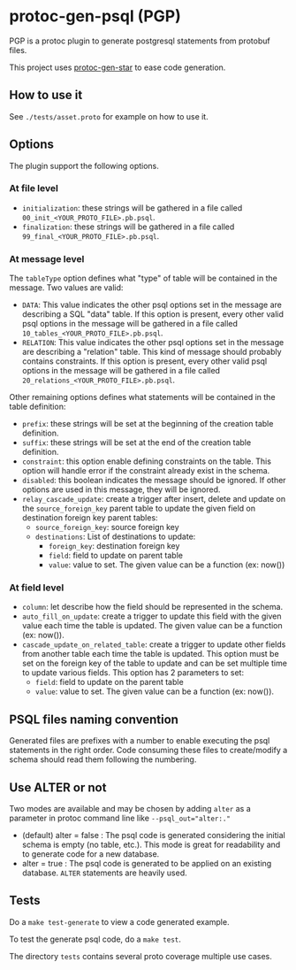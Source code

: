 # protoc-gen-psql (PGP)

PGP is a protoc plugin to generate postgresql statements from protobuf files.

This project uses [protoc-gen-star](https://github.com/lyft/protoc-gen-star) to ease code generation.

## How to use it

See `./tests/asset.proto` for example on how to use it.

## Options

The plugin support the following options.

### At file level

- `initialization`: these strings will be gathered in a file called `00_init_<YOUR_PROTO_FILE>.pb.psql`.
- `finalization`: these strings will be gathered in a file called `99_final_<YOUR_PROTO_FILE>.pb.psql`.

### At message level

The `tableType` option defines what "type" of table will be contained in the message. Two values are valid:

- `DATA`: This value indicates the other psql options set in the message are describing a SQL "data" table. If this option is present, every other valid psql options in the message will be gathered in a file called `10_tables_<YOUR_PROTO_FILE>.pb.psql`.
- `RELATION`: This value indicates the other psql options set in the message are describing a "relation" table. This kind of message should probably contains constraints. If this option is present, every other valid psql options in the message will be gathered in a file called `20_relations_<YOUR_PROTO_FILE>.pb.psql`.

Other remaining options defines what statements will be contained in the table definition:

- `prefix`: these strings will be set at the beginning of the creation table definition.
- `suffix`: these strings will be set at the end of the creation table definition.
- `constraint`: this option enable defining constraints on the table. This option will handle error if the constraint already exist in the schema.
- `disabled`: this boolean indicates the message should be ignored. If other options are used in this message, they will be ignored.
- `relay_cascade_update`: create a trigger after insert, delete and update on the `source_foreign_key` parent table to update the given field on destination foreign key parent tables:
  - `source_foreign_key`: source foreign key
  - `destinations`: List of destinations to update:
    - `foreign_key`: destination foreign key
    - `field`: field to update on parent table
    - `value`: value to set. The given value can be a function (ex: now())

### At field level

- `column`: let describe how the field should be represented in the schema.
- `auto_fill_on_update`: create a trigger to update this field with the given value each time the table is updated. The given value can be a function (ex: now()).
- `cascade_update_on_related_table`: create a trigger to update other fields from another table each time the table is updated. This option must be set on the foreign key of the table to update and can be set multiple time to update various fields. This option has 2 parameters to set:
  - `field`: field to update on the parent table
  - `value`: value to set. The given value can be a function (ex: now()).

## PSQL files naming convention

Generated files are prefixes with a number to enable executing the psql statements in the right order. Code consuming these files to create/modify a schema should read them following the numbering.

## Use ALTER or not

Two modes are available and may be chosen by adding `alter` as a parameter in protoc command line like `--psql_out="alter:."`

- (default) alter = false : The psql code is generated considering the initial schema is empty (no table, etc.). This mode is great for readability and to generate code for a new database.
- alter = true : The psql code is generated to be applied on an existing database. `ALTER` statements are heavily used.

## Tests

Do a `make test-generate` to view a code generated example.

To test the generate psql code, do a `make test`.

The directory `tests` contains several proto coverage multiple use cases.
